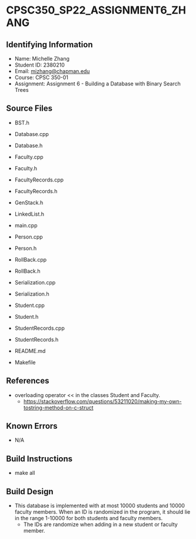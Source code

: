 # CPSC350_SP22_ASSIGNMENT6_ZHANG

## Identifying Information

* Name: Michelle Zhang
* Student ID: 2380210
* Email: mizhang@chapman.edu
* Course: CPSC 350-01
* Assignment: Assignment 6 - Building a Database with Binary Search Trees

## Source Files

* BST.h
* Database.cpp
* Database.h
* Faculty.cpp
* Faculty.h
* FacultyRecords.cpp
* FacultyRecords.h
* GenStack.h
* LinkedList.h
* main.cpp
* Person.cpp
* Person.h
* RollBack.cpp
* RollBack.h
* Serialization.cpp
* Serialization.h
* Student.cpp
* Student.h
* StudentRecords.cpp
* StudentRecords.h

* README.md
* Makefile

## References

* overloading operator << in the classes Student and Faculty.
    * https://stackoverflow.com/questions/53211020/making-my-own-tostring-method-on-c-struct

## Known Errors

* N/A

## Build Instructions

* make all

## Build Design

* This database is implemented with at most 10000 students and 10000 faculty members. When an ID is randomized in the program, it should lie in the range 1-10000 for both students and faculty members.
    * The IDs are randomize when adding in a new student or faculty member.
